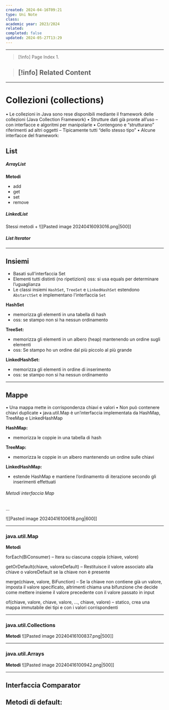 ```yaml
---
created: 2024-04-16T09:21
type: Uni Note
class: 
academic year: 2023/2024
related: 
completed: false
updated: 2024-05-27T13:29
---
```

---

>[!info] Page Index
>1. 

>[!info] Related Content
>- 

---
# Collezioni (collections)
• Le collezioni in Java sono rese disponibili mediante il
framework delle collezioni (Java Collection Framework)
• Strutture dati già pronte all’uso
– con interfacce e algoritmi per manipolarle
• Contengono e “strutturano” riferimenti ad altri oggetti
– Tipicamente tutti “dello stesso tipo”
• Alcune interfacce del framework:

## List
##### ArrayList

**Metodi**
- add
- get
- set
- remove

##### LinkedList
Stessi metodi + 
![[Pasted image 20240416093016.png|500]]

##### List Iterator



---
## Insiemi 
- Basati sull'interfaccia Set
- Elementi tutti distinti (no ripetizioni) oss: si usa equals per determinare l’uguaglianza
- Le classi insiemi `HashSet`, `TreeSet` e `LinkedHashSet` estendono `AbstarctSet` e implementano l'interfaccia `Set`

**HashSet**
- memorizza gli elementi in una tabella di hash
- oss: se stampo non si ha nessun ordinamento

**TreeSet:** 
- memorizza gli elementi in un albero (heap) mantenendo un ordine sugli elementi 
- oss: Se stampo ho un ordine dal più piccolo al più grande

**LinkedHashSet:** 
- memorizza gli elementi in ordine di inserimento
- oss: se stampo non si ha nessun ordinamento

---
## Mappe

• Una mappa mette in corrispondenza chiavi e valori
• Non può contenere chiavi duplicate
• java.util.Map è un’interfaccia implementata da HashMap, TreeMap e LinkedHashMap

**HashMap:** 
- memorizza le coppie in una tabella di hash

**TreeMap:** 
- memorizza le coppie in un albero mantenendo un ordine sulle chiavi

**LinkedHashMap:** 
- estende HashMap e mantiene l’ordinamento di iterazione secondo gli inserimenti effettuati

###### Metodi interfaccia Map

...

![[Pasted image 20240416100618.png|600]]

---
### java.util.Map

**Metodi**

forEach(BiConsumer)
– Itera su ciascuna coppia (chiave, valore)

getOrDefault(chiave, valoreDefault)
– Restituisce il valore associato alla chiave o valoreDefault se la
chiave non è presente

merge(chiave, valore, BiFunction)
– Se la chiave non contiene già un valore, imposta il valore
specificato, altrimenti chiama una bifunzione che decide come
mettere insieme il valore precedente con il valore passato in
input

of(chiave, valore, chiave, valore, ..., chiave, valore)
– statico, crea una mappa immutabile dei tipi e con i valori corrispondenti

---
### java.util.Collections

**Metodi**
![[Pasted image 20240416100837.png|500]]

---
### java.util.Arrays

**Metodi**
![[Pasted image 20240416100942.png|500]]

---
## Interfaccia Comparator
**Metodi di default:**
 -